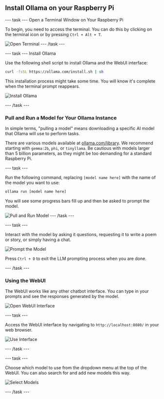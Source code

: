 ## Install Ollama on your Raspberry Pi

--- task ---
Open a Terminal Window on Your Raspberry Pi

To begin, you need to access the terminal. You can do this by clicking on the terminal icon or by pressing `Ctrl + Alt + T`.

![Open Terminal](imageURL1)
--- /task ---

--- task ---
Install Ollama

Use the following shell script to install Ollama and the WebUI interface:

```sh
curl -fsSL https://ollama.com/install.sh | sh
```
This installation process might take some time. You will know it's complete when the terminal prompt reappears.

![Install Ollama](imageURL2)

--- /task ---

### Pull and Run a Model for Your Ollama Instance
In simple terms, "pulling a model" means downloading a specific AI model that Ollama will use to perform tasks. 

There are various models available at [ollama.com/library](https://ollama.com/library). We recommend starting with `gemma:2b`, `phi`, or `tinyllama`. Be cautious with models larger than 5 billion parameters, as they might be too demanding for a standard Raspberry Pi.

--- task ---

Run the following command, replacing `[model name here]` with the name of the model you want to use:

```sh
ollama run [model name here]
```
You will see some progress bars fill up and then be asked to prompt the model.

![Pull and Run Model](imageURL3)
--- /task ---

--- task ---

Interact with the model by asking it questions, requesting it to write a poem or story, or simply having a chat.

![Prompt the Model](imageURL4)

Press `Ctrl + D` to exit the LLM prompting process when you are done.

--- /task ---

### Using the WebUI
The WebUI works like any other chatbot interface. You can type in your prompts and see the responses generated by the model.

![Open WebUI Interface](imageURL5)

--- task ---

Access the WebUI interface by navigating to `http://localhost:8080/` in your web browser.

![Use Interface](imageURL6)

--- /task ---


--- task ---

Choose which model to use from the dropdown menu at the top of the WebUI. You can also search for and add new models this way.


![Select Models](imageURL7)

--- /task ---